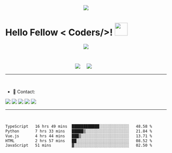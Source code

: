 <p align="center">
  <img src="https://capsule-render.vercel.app/api?type=waving&color=gradient&height=90"/>
</p>

<h1> Hello Fellow < Coders/>! <img src = "https://raw.githubusercontent.com/MartinHeinz/MartinHeinz/master/wave.gif" width = 40> </h1>

<p align='center'>
<img src="https://readme-typing-svg.herokuapp.com?color=%2336BCF7&size=25&center=true&vCenter=true&width=433&height=75&lines=I'm+Felipe+Adeildo;Computer+Science+Student;@sr-pato">
</p>

<br>

<p align='center'>
<img src="https://komarev.com/ghpvc/?username=felipe-adeildo">&nbsp;&nbsp;&nbsp;&nbsp;
<img src="https://img.shields.io/github/followers/felipe-adeildo?style=social">&nbsp;&nbsp;&nbsp;&nbsp;
</p>


<hr>
<br>

- 📱 Contact:

<a href="https://linkedin.com/in/felipe.adeildo"><img src="https://img.shields.io/badge/LinkedIn-0077B5?style=for-the-badge&logo=linkedin&logoColor=white"></a>
<a href="mailto:oie.eu.sou.um@gmail.com"><img src="https://img.shields.io/badge/Gmail-D14836?style=for-the-badge&logo=gmail&logoColor=white"></a>
<a href="mailto:felipe.adeildo@proton.me"><img src="https://img.shields.io/badge/ProtonMail-8B89CC?style=for-the-badge&logo=protonmail&logoColor=white"></a>
<a href="https://api.whatsapp.com/send?phone=558294011841"><img src="https://img.shields.io/badge/WhatsApp-25D366?style=for-the-badge&logo=whatsapp&logoColor=white"></a>
<a href="https://github.com/felipe-adeildo"><img src="https://img.shields.io/badge/GitHub-100000?style=for-the-badge&logo=github&logoColor=white"></a>



<hr><br>
  

<!--START_SECTION:waka-->

```txt
TypeScript   16 hrs 49 mins  ████████████░░░░░░░░░░░░░   48.58 %
Python       7 hrs 33 mins   █████▒░░░░░░░░░░░░░░░░░░░   21.84 %
Vue.js       4 hrs 44 mins   ███▒░░░░░░░░░░░░░░░░░░░░░   13.71 %
HTML         2 hrs 57 mins   ██░░░░░░░░░░░░░░░░░░░░░░░   08.52 %
JavaScript   51 mins         ▓░░░░░░░░░░░░░░░░░░░░░░░░   02.50 %
```

<!--END_SECTION:waka-->
